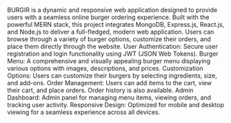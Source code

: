 BURGIR is a dynamic and responsive web application designed to provide users with a seamless online burger ordering experience. Built with the powerful MERN stack, this project integrates MongoDB, Express.js, React.js, and Node.js to deliver a full-fledged, modern web application. Users can browse through a variety of burger options, customize their orders, and place them directly through the website.
User Authentication: Secure user registration and login functionality using JWT (JSON Web Tokens).
Burger Menu: A comprehensive and visually appealing burger menu displaying various options with images, descriptions, and prices.
Customization Options: Users can customize their burgers by selecting ingredients, size, and add-ons.
Order Management: Users can add items to the cart, view their cart, and place orders. Order history is also available.
Admin Dashboard: Admin panel for managing menu items, viewing orders, and tracking user activity.
Responsive Design: Optimized for mobile and desktop viewing for a seamless experience across all devices.
